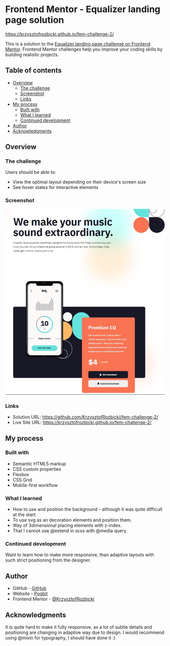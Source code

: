 # Frontend Mentor - Equalizer landing page solution

https://krzysztofrozbicki.github.io/fem-challenge-2/

This is a solution to the
[Equalizer landing page challenge on Frontend Mentor](https://www.frontendmentor.io/challenges/equalizer-landing-page-7VJ4gp3DE).
Frontend Mentor challenges help you improve your coding skills by building realistic projects.

## Table of contents

- [Overview](#overview)
  - [The challenge](#the-challenge)
  - [Screenshot](#screenshot)
  - [Links](#links)
- [My process](#my-process)
  - [Built with](#built-with)
  - [What I learned](#what-i-learned)
  - [Continued development](#continued-development)
- [Author](#author)
- [Acknowledgments](#acknowledgments)

## Overview

### The challenge

Users should be able to:

- View the optimal layout depending on their device's screen size
- See hover states for interactive elements

### Screenshot

![](./screenshot.jpg)

### Links

- Solution URL: https://github.com/KrzysztofRozbicki/fem-challenge-2/
- Live Site URL: https://krzysztofrozbicki.github.io/fem-challenge-2/

## My process

### Built with

- Semantic HTML5 markup
- CSS custom properties
- Flexbox
- CSS Grid
- Mobile-first workflow

### What I learned

- How to use and position the background - although it was quite difficult at the start.
- To use svg as an decoration elements and position them.
- Way of 3dimensional placing elements with z-index.
- That I cannot use @extend in scss with @media query. 

### Continued development

Want to learn how to make more responsive, than adaptive layouts with such strict positioning from the designer.

## Author

- GitHub - [GitHub](https://github.com/KrzysztofRozbicki)
- Website - [Pogbit](https://www.pogbit.com/)
- Frontend Mentor - [@KrzysztofRozbicki](https://www.frontendmentor.io/profile/KrzysztofRozbicki)

## Acknowledgments

It is quite hard to make it fully responsive, as a lot of subtle details and positioning are changing in adaptive way due to design. I would recommend using @mixin for typography, I should have done it :)
